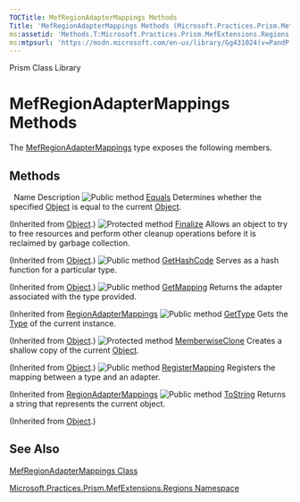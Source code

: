 ```yaml
---
TOCTitle: MefRegionAdapterMappings Methods
Title: 'MefRegionAdapterMappings Methods (Microsoft.Practices.Prism.MefExtensions.Regions)'
ms:assetid: 'Methods.T:Microsoft.Practices.Prism.MefExtensions.Regions.MefRegionAdapterMappings'
ms:mtpsurl: 'https://msdn.microsoft.com/en-us/library/Gg431024(v=PandP.50)'
---
```


Prism Class Library

# MefRegionAdapterMappings Methods

The [MefRegionAdapterMappings](https://msdn.microsoft.com/en-us/library/microsoft.practices.prism.mefextensions.regions.mefregionadaptermappings(v=pandp.50)) type exposes the following members.

## Methods

<span id="methodTableToggle"></span>
 
Name
Description
![](https://msdn.microsoft.com/en-us/Gg431024.pubmethod(en-us,PandP.50).gif "Public method")
[Equals](http://msdn2.microsoft.com/en-us/library/bsc2ak47)
Determines whether the specified [Object](http://msdn2.microsoft.com/en-us/library/e5kfa45b) is equal to the current [Object](http://msdn2.microsoft.com/en-us/library/e5kfa45b).

(Inherited from [Object](http://msdn2.microsoft.com/en-us/library/e5kfa45b).)
![](https://msdn.microsoft.com/en-us/Gg431024.protmethod(en-us,PandP.50).gif "Protected method")
[Finalize](http://msdn2.microsoft.com/en-us/library/4k87zsw7)
Allows an object to try to free resources and perform other cleanup operations before it is reclaimed by garbage collection.

(Inherited from [Object](http://msdn2.microsoft.com/en-us/library/e5kfa45b).)
![](https://msdn.microsoft.com/en-us/Gg431024.pubmethod(en-us,PandP.50).gif "Public method")
[GetHashCode](http://msdn2.microsoft.com/en-us/library/zdee4b3y)
Serves as a hash function for a particular type.

(Inherited from [Object](http://msdn2.microsoft.com/en-us/library/e5kfa45b).)
![](https://msdn.microsoft.com/en-us/Gg431024.pubmethod(en-us,PandP.50).gif "Public method")
[GetMapping](https://msdn.microsoft.com/en-us/library/microsoft.practices.prism.regions.regionadaptermappings.getmapping(v=pandp.50))
Returns the adapter associated with the type provided.

(Inherited from [RegionAdapterMappings](https://msdn.microsoft.com/en-us/library/microsoft.practices.prism.regions.regionadaptermappings(v=pandp.50))
![](https://msdn.microsoft.com/en-us/Gg431024.pubmethod(en-us,PandP.50).gif "Public method")
[GetType](http://msdn2.microsoft.com/en-us/library/dfwy45w9)
Gets the [Type](http://msdn2.microsoft.com/en-us/library/42892f65) of the current instance.

(Inherited from [Object](http://msdn2.microsoft.com/en-us/library/e5kfa45b).)
![](https://msdn.microsoft.com/en-us/Gg431024.protmethod(en-us,PandP.50).gif "Protected method")
[MemberwiseClone](http://msdn2.microsoft.com/en-us/library/57ctke0a)
Creates a shallow copy of the current [Object](http://msdn2.microsoft.com/en-us/library/e5kfa45b).

(Inherited from [Object](http://msdn2.microsoft.com/en-us/library/e5kfa45b).)
![](https://msdn.microsoft.com/en-us/Gg431024.pubmethod(en-us,PandP.50).gif "Public method")
[RegisterMapping](https://msdn.microsoft.com/en-us/library/microsoft.practices.prism.regions.regionadaptermappings.registermapping(v=pandp.50))
Registers the mapping between a type and an adapter.

(Inherited from [RegionAdapterMappings](https://msdn.microsoft.com/en-us/library/microsoft.practices.prism.regions.regionadaptermappings(v=pandp.50))
![](https://msdn.microsoft.com/en-us/Gg431024.pubmethod(en-us,PandP.50).gif "Public method")
[ToString](http://msdn2.microsoft.com/en-us/library/7bxwbwt2)
Returns a string that represents the current object.

(Inherited from [Object](http://msdn2.microsoft.com/en-us/library/e5kfa45b).)

## See Also


[MefRegionAdapterMappings Class](https://msdn.microsoft.com/en-us/library/microsoft.practices.prism.mefextensions.regions.mefregionadaptermappings(v=pandp.50))

[Microsoft.Practices.Prism.MefExtensions.Regions Namespace](https://msdn.microsoft.com/en-us/library/microsoft.practices.prism.mefextensions.regions(v=pandp.50))
